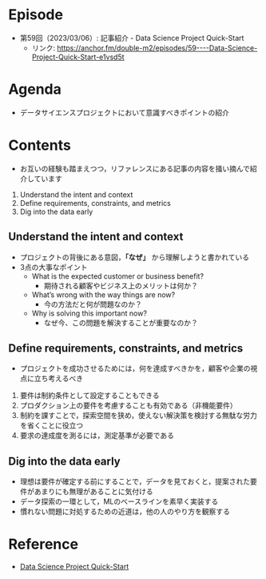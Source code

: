 # Episode
- 第59回（2023/03/06）: 記事紹介 - Data Science Project Quick-Start
    - リンク: https://anchor.fm/double-m2/episodes/59----Data-Science-Project-Quick-Start-e1vsd5t

# Agenda
- データサイエンスプロジェクトにおいて意識すべきポイントの紹介

# Contents
- お互いの経験も踏まえつつ，リファレンスにある記事の内容を掻い摘んで紹介しています

1. Understand the intent and context
2. Define requirements, constraints, and metrics
3. Dig into the data early

## Understand the intent and context
- プロジェクトの背後にある意図，**「なぜ」** から理解しようと書かれている
- 3点の大事なポイント
    - What is the expected customer or business benefit?
        - 期待される顧客やビジネス上のメリットは何か？
    - What’s wrong with the way things are now?
        - 今の方法だと何が問題なのか？
    - Why is solving this important now?
        - なぜ今、この問題を解決することが重要なのか？

## Define requirements, constraints, and metrics
- プロジェクトを成功させるためには，何を達成すべきかを，顧客や企業の視点に立ち考えるべき
1. 要件は制約条件として設定することもできる
2. プロダクション上の要件を考慮することも有効である（非機能要件）
3. 制約を課すことで，探索空間を狭め，使えない解決策を検討する無駄な労力を省くことに役立つ
4. 要求の達成度を測るには，測定基準が必要である

## Dig into the data early
- 理想は要件が確定する前にすることで，データを見ておくと，提案された要件があまりにも無理があることに気付ける
- データ探索の一環として，MLのベースラインを素早く実装する
- 慣れない問題に対処するための近道は，他の人のやり方を観察する

# Reference
- [Data Science Project Quick-Start](https://eugeneyan.com/writing/project-quick-start/)
